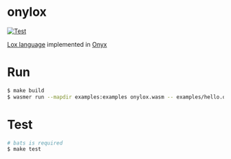 # onylox
[![Test](https://github.com/Syuparn/onylox/actions/workflows/test.yml/badge.svg)](https://github.com/Syuparn/onylox/actions/workflows/test.yml)

[Lox language](https://github.com/munificent/craftinginterpreters) implemented in [Onyx](https://onyxlang.io/)

# Run

```bash
$ make build
$ wasmer run --mapdir examples:examples onylox.wasm -- examples/hello.onyx
```

# Test

```bash
# bats is required
$ make test
```
